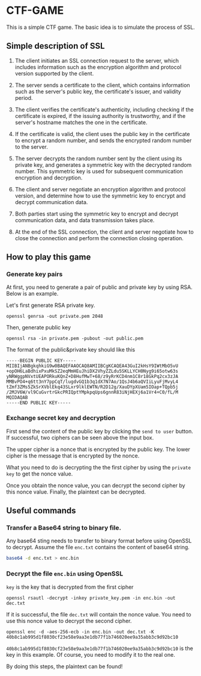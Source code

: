 # CTF-GAME
This is a simple CTF game. The basic idea is to simulate the process of SSL.
## Simple description of SSL
1. The client initiates an SSL connection request to the server, which includes information such as the encryption algorithm and protocol version supported by the client.

2. The server sends a certificate to the client, which contains information such as the server's public key, the certificate's issuer, and validity period.

3. The client verifies the certificate's authenticity, including checking if the certificate is expired, if the issuing authority is trustworthy, and if the server's hostname matches the one in the certificate.

4. If the certificate is valid, the client uses the public key in the certificate to encrypt a random number, and sends the encrypted random number to the server.

5. The server decrypts the random number sent by the client using its private key, and generates a symmetric key with the decrypted random number. This symmetric key is used for subsequent communication encryption and decryption.

6. The client and server negotiate an encryption algorithm and protocol version, and determine how to use the symmetric key to encrypt and decrypt communication data.

7. Both parties start using the symmetric key to encrypt and decrypt communication data, and data transmission takes place.

8. At the end of the SSL connection, the client and server negotiate how to close the connection and perform the connection closing operation. 

## How to play this game
### Generate key pairs
At first, you need to generate a pair of public and private key by using RSA. Below is an example.

Let's first generate RSA private key.
```shell
openssl genrsa -out private.pem 2048
```
Then, generate public key
```shell
openssl rsa -in private.pem -pubout -out public.pem
```
The format of the public&private key should like this
```plain text
-----BEGIN PUBLIC KEY-----
MIIBIjANBgkqhkiG9w0BAQEFAAOCAQ8AMIIBCgKCAQEA43GuI2kHsY9IWtMbO5vU
+opOH6LaBdhixPxuMkSZ2eqMmHEuJhiDX2VhyZZLdu5SKLLYCH0Nyg9i65otw63s
yNRWggpNVxtUEAPORkuKQnZ+D8HufMwT+68/z9yRrKCD4nm1C8r18GkPq2cx3zJA
MMBvPO4+q6tt3nY7ppCqT/lugdvGQ1b3q1dX7N7Ao/1QsJ4b6aQVIiLyuFjMvyL4
tZmf3ZMs5ZkSrXVblEkq43SLxr9lklEWTN/R2D12g/XauDYpXUam5IOap+TQpb5j
/2MJV6W/vl9CuGvrtrGkcPRIQptYMpkpqUps6gnnR83iNjHEXj6a1Vr4+C0/fL/M
MQIDAQAB
-----END PUBLIC KEY-----
```
### Exchange secret key and decryption
First send the content of the public key by clicking the `send to user` button. If successful, two ciphers can be seen above the input box.

The upper cipher is a nonce that is encrypted by the public key. The lower cipher is the message that is encrypted by the nonce.

What you need to do is decrypting the the first cipher by using the `private key` to get the nonce value.

Once you obtain the nonce value, you can decrypt the second cipher by this nonce value. Finally, the plaintext can be decrypted.
## Useful commands
### Transfer a Base64 string to binary file.
Any base64 sting needs to transfer to binary format before using OpenSSL to decrypt.
Assume the file `enc.txt` contains the content of base64 string.
```bash
base64 -d enc.txt > enc.bin
```
### Decrypt the file `enc.bin` using OpenSSL
`key` is the key that is decrypted from the first cipher
```shell
openssl rsautl -decrypt -inkey private_key.pem -in enc.bin -out dec.txt
```
If it is successful, the file `dec.txt` will contain the nonce value. You need to use this nonce value to decrypt the second cipher.
```shell
openssl enc -d -aes-256-ecb -in enc.bin -out dec.txt -K 40b8c1ab995d1f8030cf23e58e9aa3e1db77f1b746020ee9a35abb3c9d92bc10
```
`40b8c1ab995d1f8030cf23e58e9aa3e1db77f1b746020ee9a35abb3c9d92bc10` is the key in this example. Of course, you need to modify it to the real one.

By doing this steps, the plaintext can be found!

